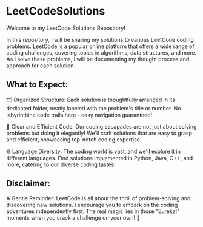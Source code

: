 # LeetCodeSolutions
Welcome to my LeetCode Solutions Repository!

In this repository, I will be sharing my solutions to various LeetCode coding problems. LeetCode is a popular online platform that offers a wide range of coding challenges, covering topics in algorithms, data structures, and more. As I solve these problems, I will be documenting my thought process and approach for each solution.

## What to Expect:
🗂️ Organized Structure: Each solution is thoughtfully arranged in its dedicated folder, neatly labeled with the problem's title or number. No labyrinthine code trails here - easy navigation guaranteed!

🧠 Clear and Efficient Code: Our coding escapades are not just about solving problems but doing it elegantly! We'll craft solutions that are easy to grasp and efficient, showcasing top-notch coding expertise.

🌐 Language Diversity: The coding world is vast, and we'll explore it in different languages. Find solutions implemented in Python, Java, C++, and more, catering to our diverse coding tastes!

## Disclaimer:
A Gentle Reminder: LeetCode is all about the thrill of problem-solving and discovering new solutions. I encourage you to embark on the coding adventures independently first. The real magic lies in those "Eureka!" moments when you crack a challenge on your own! 🎯
